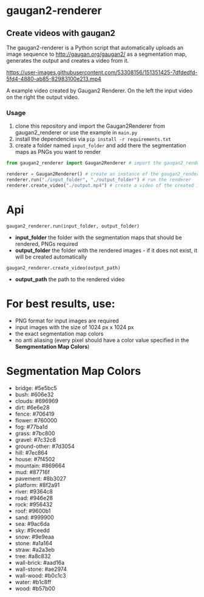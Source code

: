 # gaugan2-renderer

## Create videos with gaugan2

The gaugan2-renderer is a Python script that automatically uploads an image sequence to http://gaugan.org/gaugan2/ as a segmentation map, generates the output and creates a video from it.

https://user-images.githubusercontent.com/53308156/151351425-7dfdedfd-5fd4-4880-ab85-82983100e213.mp4

A example video created by Gaugan2 Renderer. On the left the input video on the right the output video.

### Usage

1. clone this repository and import the Gaugan2Renderer from gaugan2_renderer or use the example in `main.py`
2. install the dependencies via `pip install -r requirements.txt`
3. create a folder named `input_folder` and add there the segmentation maps as PNGs you want to render

```python
from gaugan2_renderer import Gaugan2Renderer # import the gaugan2_renderer class from gaugan2_renderer.py

renderer = Gaugan2Renderer() # create an instance of the gaugan2_renderer class
renderer.run("./input_folder", "./output_folder") # run the renderer
renderer.create_video("./output.mp4") # create a video of the created images

```

# Api

`gaugan2_renderer.run(input_folder, output_folder)`

-   **input_folder** the folder with the segmentation maps that should be rendered, PNGs required
-   **output_folder** the folder with the rendered images - if it does not exist, it will be created automatically

`gaugan2_renderer.create_video(output_path)`

-   **output_path** the path to the rendered video

# For best results, use:
-   PNG format for input images are required
-   input images with the size of 1024 px x 1024 px
-   the exact segmentation map colors
-   no anti aliasing (every pixel should have a color value specified in the **Semgmentation Map Colors**)

# Segmentation Map Colors

-   bridge: #5e5bc5
-   bush: #606e32
-   clouds: #696969
-   dirt: #6e6e28
-   fence: #706419
-   flower: #760000
-   fog: #77ba1d
-   grass: #7bc800
-   gravel: #7c32c8
-   ground-other: #7d3054
-   hill: #7ec864
-   house: #7f4502
-   mountain: #869664
-   mud: #87716f
-   pavement: #8b3027
-   platform: #8f2a91
-   river: #9364c8
-   road: #946e28
-   rock: #956432
-   roof: #9600b1
-   sand: #999900
-   sea: #9ac6da
-   sky: #9ceedd
-   snow: #9e9eaa
-   stone: #a1a164
-   straw: #a2a3eb
-   tree: #a8c832
-   wall-brick: #aad16a
-   wall-stone: #ae2974
-   wall-wood: #b0c1c3
-   water: #b1c8ff
-   wood: #b57b00

